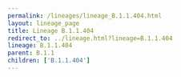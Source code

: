 ```yaml
---
permalink: /lineages/lineage_B.1.1.404.html
layout: lineage_page
title: Lineage B.1.1.404
redirect_to: ../lineage.html?lineage=B.1.1.404
lineage: B.1.1.404
parent: B.1.1
children: ['B.1.1.404']
---
```

